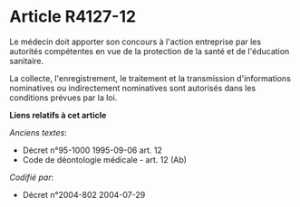 # Article R4127-12

Le médecin doit apporter son concours à l'action entreprise par les autorités compétentes en vue de la protection de la santé
et de l'éducation sanitaire.

La collecte, l'enregistrement, le traitement et la transmission d'informations nominatives ou indirectement nominatives sont
autorisés dans les conditions prévues par la loi.

**Liens relatifs à cet article**

_Anciens textes_:

  - Décret n°95-1000 1995-09-06 art. 12
  - Code de déontologie médicale - art. 12 (Ab)

_Codifié par_:

  - Décret n°2004-802 2004-07-29
